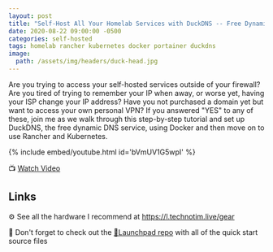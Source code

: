 ```yaml
---
layout: post
title: "Self-Host All Your Homelab Services with DuckDNS -- Free Dynamic DNS Running on Docker"
date: 2020-08-22 09:00:00 -0500
categories: self-hosted
tags: homelab rancher kubernetes docker portainer duckdns
image:
  path: /assets/img/headers/duck-head.jpg
---
```


Are you trying to access your self-hosted services outside of your firewall?  Are you tired of trying to remember your IP when away, or worse yet, having your ISP change your IP address?  Have you not purchased a domain yet but want to access your own personal VPN?  If you answered "YES" to any of these, join me as we walk through this step-by-step tutorial and set up DuckDNS, the free dynamic DNS service, using Docker and then move on to use Rancher and Kubernetes.

{% include embed/youtube.html id='bVmUV1G5wpI' %}

📺 [Watch Video](https://www.youtube.com/watch?v=bVmUV1G5wpI)

## Links

⚙️ See all the hardware I recommend at <https://l.technotim.live/gear>

🚀 Don't forget to check out the [🚀Launchpad repo](https://l.technotim.live/quick-start) with all of the quick start source files
